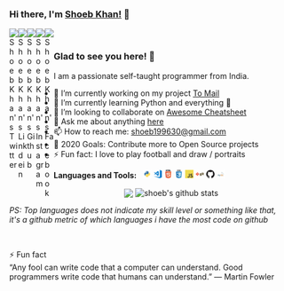 ### Hi there, I'm [Shoeb Khan!](https://www.linkedin.com/in/shoebkhan635) 👋
<a href="https://twitter.com/iamsk_shoebkhan">
  <img align="left" alt="Shoeb Khan's Twitter" width="16px" src="https://cdn.jsdelivr.net/npm/simple-icons@v3/icons/twitter.svg" />
</a>
<a href="https://www.linkedin.com/in/shoebkhan635/">
  <img align="left" alt="Shoeb Khan's Linkdein" width="16px" src="https://cdn.jsdelivr.net/npm/simple-icons@v3/icons/linkedin.svg" />
</a>
<a href="https://github.com/shoebkhan30">
  <img align="left" alt="Shoeb Khan's Github" width="16px" src="https://cdn.jsdelivr.net/npm/simple-icons@v3/icons/github.svg" />
</a>
<a href="https://instagram.com/shoeb___khan/">
  <img align="left" alt="Shoeb Khan's Instagram" width="16px" src="https://cdn.jsdelivr.net/npm/simple-icons@v3/icons/instagram.svg" />
</a>
<a href="https://www.facebook.com/shoebkhan635/">
  <img align="left" alt="Shoeb Khan's Facebook" width="16px" src="https://cdn.jsdelivr.net/npm/simple-icons@v3/icons/facebook.svg" />
</a>

<br />

### Glad to see you here! 🤩 &nbsp;

I am a passionate self-taught programmer from India.
- 🔭 I’m currently working on my project [To Mail](https://github.com/shoebkhan30/ToMail)
- 🌱 I’m currently learning Python and everything 🤣
- 👯 I’m looking to collaborate on [Awesome Cheatsheet](https://github.com/shoebkhan30/awesome-cheatsheet)
- 💬 Ask me about anything [here](https://github.com/shoebkhan30/shoebkhan30/issues)
- 📫 How to reach me: shoeb199630@gmail.com <br>
- 🥅 2020 Goals: Contribute more to Open Source projects
- ⚡ Fun fact: I love to play football and draw / portraits

**Languages and Tools:** &nbsp;
<code><img height="15" src="https://raw.githubusercontent.com/github/explore/80688e429a7d4ef2fca1e82350fe8e3517d3494d/topics/python/python.png"></code>
<code><img height="15" src="https://raw.githubusercontent.com/github/explore/80688e429a7d4ef2fca1e82350fe8e3517d3494d/topics/visual-studio-code/visual-studio-code.png"></code>
<code><img height="15" src="https://raw.githubusercontent.com/github/explore/80688e429a7d4ef2fca1e82350fe8e3517d3494d/topics/html/html.png"></code>
<code><img height="15" src="https://raw.githubusercontent.com/github/explore/80688e429a7d4ef2fca1e82350fe8e3517d3494d/topics/css/css.png"></code>
<code><img height="15" src="https://raw.githubusercontent.com/github/explore/80688e429a7d4ef2fca1e82350fe8e3517d3494d/topics/javascript/javascript.png"></code>
<code><img height="15" src="https://raw.githubusercontent.com/github/explore/80688e429a7d4ef2fca1e82350fe8e3517d3494d/topics/git/git.png"></code>
<code><img height="15" src="https://raw.githubusercontent.com/github/explore/78df643247d429f6cc873026c0622819ad797942/topics/github/github.png"></code>
<code><img height="15" src="https://raw.githubusercontent.com/github/explore/80688e429a7d4ef2fca1e82350fe8e3517d3494d/topics/mysql/mysql.png"></code>

<p align="center">
  <img align="center" src="https://github-readme-stats.vercel.app/api/top-langs/?username=shoebkhan30&theme=radical&hide_langs_below=1&layout=compact" />
  <img align="center" src="https://github-readme-stats.vercel.app/api?username=shoebkhan30&show_icons=true&theme=radical&line_height=21" alt="shoeb's github stats"/>
</p>

*PS: Top languages does not indicate my skill level or something like that, it's a github metric of which languages i have the most code on github*

<br />


⚡ Fun fact <br>
“Any fool can write code that a computer can understand. Good programmers write code that humans can understand.” — Martin Fowler